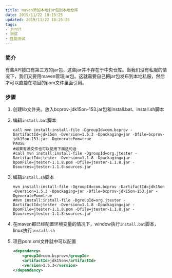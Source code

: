 ```yaml
---
title: maven添加本地jar包到本地仓库
date: 2019/11/22 18:15:25
updated: 2019/11/22 18:25:25
tags:
- junit
- 测试
- 性能测试
---
```



### 简介
有些API接口有第三方的jar包，这些jar并不存在于中央仓库。当我们没有私服的情况下，我们又要用maven管理jar包。这就需要自己把jar包发布到本地私服，然后才可以直接在项目的pom文件里面引用。

<!--more-->

### 步骤

1. 创建lib文件夹。放入bcprov-jdk15on-153.jar包和install.bat、install.sh脚本

2. 编辑`install.bat`脚本

   ```shell
   call mvn install:install-file -DgroupId=com.bcprov -DartifactId=jdk15on -Dversion=1.5.3 -Dpackaging=jar -Dfile=bcprov-jdk15on-153.jar -DgeneratePom=true
   PAUSE
   #如果有源文件也可以使用下面这句话
   #call mvn install:install-file -DgroupId=org.jtester -DartifactId=jtester -Dversion=1.1.8 -Dpackaging=jar -DpomFile=jtester-1.1.8.pom -Dfile=jtester-1.1.8.jar -Dsources=jtester-1.1.8-sources.jar
   ```

3. 编辑`install.sh`脚本

   ```shell
   mvn install:install-file -DgroupId=com.bcprov -DartifactId=jdk15on -Dversion=1.5.3 -Dpackaging=jar -Dfile=bcprov-jdk15on-153.jar -DgeneratePom=true
   #mvn install:install-file -DgroupId=org.jtester -DartifactId=jtester -Dversion=1.1.8 -Dpackaging=jar -DpomFile=jtester-1.1.8.pom -Dfile=jtester-1.1.8.jar -Dsources=jtester-1.1.8-sources.jar
   ```

4. 在maven都已经配置环境变量的情况下，window执行`install.bat`脚本，linux执行`install.sh`

5. 项目pom.xml文件就中可以配置

   ```xml
   <dependency>
       <groupId>com.bcprov</groupId>
       <artifactId>jdk15on</artifactId>
       <version>1.5.3</version>
   </dependency>
   ```

   